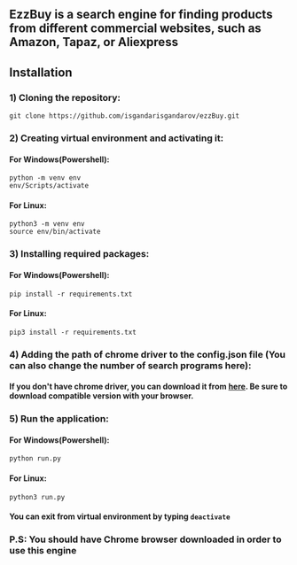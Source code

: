 ## EzzBuy is a search engine for finding products from different commercial websites, such as  Amazon, Tapaz, or Aliexpress

## Installation

### 1) Cloning the repository:
`git clone https://github.com/isgandarisgandarov/ezzBuy.git`

### 2) Creating virtual environment and activating it:
#### For Windows(Powershell):
`python -m venv env`  
`env/Scripts/activate`
#### For Linux:
`python3 -m venv env`  
`source env/bin/activate`

### 3) Installing required packages:
#### For Windows(Powershell):
`pip install -r requirements.txt`
#### For Linux:
`pip3 install -r requirements.txt`
### 4) Adding the path of chrome driver to the config.json file (You can also change the number of search programs here):
#### If you don't have chrome driver, you can download it from <a href='https://chromedriver.chromium.org/downloads' target="_blank">here</a>. Be sure to download compatible version with your browser.

### 5) Run the application:
#### For Windows(Powershell):
`python run.py`
#### For Linux:
`python3 run.py`
#### You can exit from virtual environment by typing `deactivate`



### P.S: You should have Chrome browser downloaded in order to use this engine

